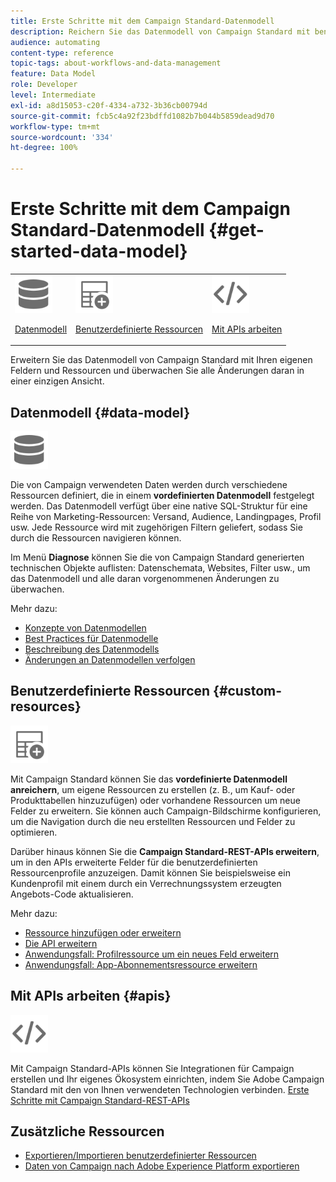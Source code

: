 ```yaml
---
title: Erste Schritte mit dem Campaign Standard-Datenmodell
description: Reichern Sie das Datenmodell von Campaign Standard mit benutzerdefinierten Feldern und Ressourcen an und erweitern Sie REST-APIs, um erweiterte Felder sichtbar zu machen.
audience: automating
content-type: reference
topic-tags: about-workflows-and-data-management
feature: Data Model
role: Developer
level: Intermediate
exl-id: a8d15053-c20f-4334-a732-3b36cb00794d
source-git-commit: fcb5c4a92f23bdffd1082b7b044b5859dead9d70
workflow-type: tm+mt
source-wordcount: '334'
ht-degree: 100%

---
```


# Erste Schritte mit dem Campaign Standard-Datenmodell {#get-started-data-model}

<table>
<tr>
<td><img src="assets/do-not-localize/icon_datamodel.svg" width="60px"><p><a href="#data-model">Datenmodell</a></p></td>
<td><img src="assets/do-not-localize/icon_custom.svg" width="60px"><p><a href="#custom-resources">Benutzerdefinierte Ressourcen</a></p></td><td><img src="assets/do-not-localize/icon_api.svg" width="60px"><p><a href="#custom-resources">Mit APIs arbeiten</a></p></td></tr>
</table>

Erweitern Sie das Datenmodell von Campaign Standard mit Ihren eigenen Feldern und Ressourcen und überwachen Sie alle Änderungen daran in einer einzigen Ansicht.

## Datenmodell {#data-model}

<img src="assets/do-not-localize/icon_datamodel.svg" width="60px">

Die von Campaign verwendeten Daten werden durch verschiedene Ressourcen definiert, die in einem **vordefinierten Datenmodell** festgelegt werden. Das Datenmodell verfügt über eine native SQL-Struktur für eine Reihe von Marketing-Ressourcen: Versand, Audience, Landingpages, Profil usw. Jede Ressource wird mit zugehörigen Filtern geliefert, sodass Sie durch die Ressourcen navigieren können.

Im Menü **Diagnose** können Sie die von Campaign Standard generierten technischen Objekte auflisten: Datenschemata, Websites, Filter usw., um das Datenmodell und alle daran vorgenommenen Änderungen zu überwachen.

Mehr dazu:

* [Konzepte von Datenmodellen](../../developing/using/data-model-concepts.md)
* [Best Practices für Datenmodelle](../../developing/using/data-model-best-practices.md)
* [Beschreibung des Datenmodells](../../developing/using/datamodel-introduction.md)
* [Änderungen an Datenmodellen verfolgen](../../developing/using/monitoring-data-model-changes.md)

## Benutzerdefinierte Ressourcen {#custom-resources}

<img src="assets/do-not-localize/icon_custom.svg" width="60px">

Mit Campaign Standard können Sie das **vordefinierte Datenmodell anreichern**, um eigene Ressourcen zu erstellen (z. B., um Kauf- oder Produkttabellen hinzuzufügen) oder vorhandene Ressourcen um neue Felder zu erweitern. Sie können auch Campaign-Bildschirme konfigurieren, um die Navigation durch die neu erstellten Ressourcen und Felder zu optimieren.

Darüber hinaus können Sie die **Campaign Standard-REST-APIs erweitern**, um in den APIs erweiterte Felder für die benutzerdefinierten Ressourcenprofile anzuzeigen. Damit können Sie beispielsweise ein Kundenprofil mit einem durch ein Verrechnungssystem erzeugten Angebots-Code aktualisieren.

Mehr dazu:

* [Ressource hinzufügen oder erweitern](../../developing/using/key-steps-to-add-a-resource.md)
* [Die API erweitern](../../developing/using/about-extending-the-api.md)
* [Anwendungsfall: Profilressource um ein neues Feld erweitern](../../developing/using/extending-the-profile-resource-with-a-new-field.md)
* [Anwendungsfall: App-Abonnementsressource erweitern](../../developing/using/extending-the-subscriptions-to-an-application-resource.md)

## Mit APIs arbeiten {#apis}

<img src="assets/do-not-localize/icon_api.svg" width="60px">

Mit Campaign Standard-APIs können Sie Integrationen für Campaign erstellen und Ihr eigenes Ökosystem einrichten, indem Sie Adobe Campaign Standard mit den von Ihnen verwendeten Technologien verbinden. [Erste Schritte mit Campaign Standard-REST-APIs](../../api/using/get-started-apis.md)

## Zusätzliche Ressourcen

* [Exportieren/Importieren benutzerdefinierter Ressourcen](https://helpx.adobe.com/de/campaign/kb/acs-get-started-with-cusres.html)
* [Daten von Campaign nach Adobe Experience Platform exportieren](../../integrating/using/export-campaign-data.md)
